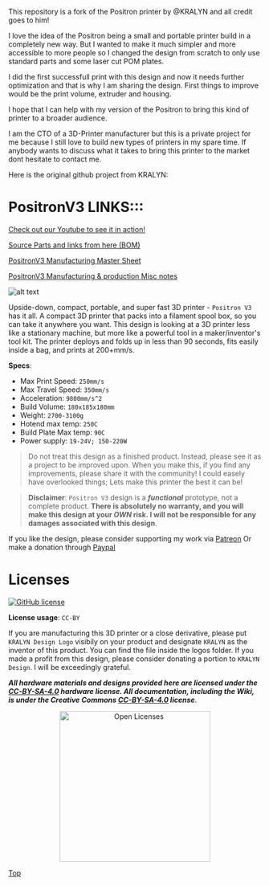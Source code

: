 This repository is a fork of the Positron printer by @KRALYN and all credit goes to him!

I love the idea of the Positron being a small and portable printer build in a completely new way. But I wanted to make it much simpler and more accessible to more people so I changed the design from scratch to only use standard parts and some laser cut POM plates.

I did the first successfull print with this design and now it needs further optimization and that is why I am sharing the design. First things to improve would be the print volume, extruder and housing.

I hope that I can help with my version of the Positron to bring this kind of printer to a broader audience. 

I am the CTO of a 3D-Printer manufacturer but this is a private project for me because I still love to build new types of printers in my spare time. If anybody wants to discuss what it takes to bring this printer to the market dont hesitate to contact me.

Here is the original github project from KRALYN:

# PositronV3 LINKS:::

[Check out our Youtube to see it in action!](https://www.youtube.com/watch?v=X_QLxTVtyng)

[Source Parts and links from here (BOM)](https://docs.google.com/spreadsheets/d/1M--jvOxUEVNc-NtEsor3uPZQsdXsPD1CKWxmc8fwLWI/edit?usp=sharing)

[PositronV3 Manufacturing Master Sheet](https://docs.google.com/spreadsheets/d/1qN5KJWDVH5ThWGZ28TEOSm1BKp3oMi2G3o8FUSa0ZRU/edit?usp=sharing)

[PositronV3 Manufacturing & production Misc notes](https://docs.google.com/document/d/1z848gDqvVRCHIMzX_ltr0iuHKC0EaDqbpCQJTiSfUPk/edit?usp=sharing)


![alt text](https://github.com/KRLAYN/PositronV3/blob/main/Media%20and%20logos/Photos%20and%20renders/PV3%20with%20printsA.jpg?raw=true)

Upside-down, compact, portable, and super fast 3D printer - `Positron V3` has it all. A compact 3D printer that packs into a filament spool box, so you can take it anywhere you want. This design is looking at a 3D printer less like a stationary machine, but more like a powerful tool in a maker/inventor's tool kit. The printer deploys and folds up in less than 90 seconds, fits easily inside a bag, and prints at 200+mm/s.

**Specs**: 
- Max Print Speed: `250mm/s`
- Max Travel Speed: `350mm/s`
- Acceleration: `9800mm/s^2`
- Build Volume: `180x185x180mm`
- Weight: `2700-3100g`
- Hotend max temp: `250C`
- Build Plate Max temp: `90C`
- Power supply: `19-24V; 150-220W`

> Do not treat this design as a finished product. Instead, please see it as a project to be improved upon. When you make this, if you find any improvements, please share it with the community! I could easely have overlooked things; Lets make this printer the best it can be!

>**Disclaimer**: `Positron V3` design is a ***functional*** prototype, not a complete product. **There is absolutely no warranty, and you will make this design at your ***OWN*** risk. I will not be responsible for any damages associated with this design**. 

If you like the design, please consider supporting my work via [Patreon](https://www.patreon.com/KRALYN3D)
Or make a donation through [Paypal](https://www.paypal.com/donate/?hosted_button_id=D6APYZU6RKY6S)

# Licenses

[![GitHub license](https://img.shields.io/github/license/KRALYN/PositronV3?style=plastic)](https://github.com/KRALYN/PositronV3/blob/master/LICENSE)

**License usage**: `CC-BY`

If you are manufacturing this 3D printer or a close derivative, please put `KRALYN Design Logo` visibily on your product and designate `KRALYN` as the inventor of this product. You can find the file inside the logos folder.
If you made a profit from this design, please consider donating a portion to `KRALYN Design`. I will be exceedingly grateful.

***All hardware materials and designs provided here are licensed under the [CC-BY-SA-4.0](https://creativecommons.org/licenses/by-sa/4.0/) hardware license.
All documentation, including the Wiki, is under the Creative Commons [CC-BY-SA-4.0](https://creativecommons.org/licenses/by-sa/4.0/) license***.

<div align="center">
<img src="./Media%20and%20logos/licenses/licenses.svg" width="300" alt="Open Licenses" />
</div>

[Top](#positronv3)
